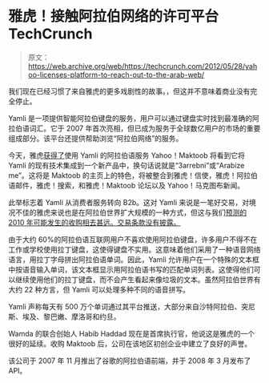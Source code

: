 # 雅虎！接触阿拉伯网络的许可平台 TechCrunch

> 原文：<https://web.archive.org/web/https://techcrunch.com/2012/05/28/yahoo-licenses-platform-to-reach-out-to-the-arab-web/>

我们现在已经习惯了来自雅虎的更多戏剧性的故事。，但这并不意味着商业没有完全停止。

Yamli 是一项提供智能阿拉伯键盘的服务，用户可以通过键盘实时找到最准确的阿拉伯语词汇。它于 2007 年首次亮相，但已成为服务于全球数亿用户的市场的重要组成部分。该平台还提供帮助浏览“阿拉伯网络”的服务。

今天，雅虎[获得了](https://web.archive.org/web/20221007041921/http://www.wamda.com/2012/05/yahoo-acquires-a-license-to-yamlis-technologies)使用 Yamli 的阿拉伯语服务 Yahoo！Maktoob 将看到它将 Yamli 的现有技术集成到一个新产品中，换句话说就是“3arrebni”或“Arabize me”。这将是 Maktoob 的主页上的特色，将被整合到雅虎！信使，雅虎！阿拉伯语邮件，雅虎！搜索，和雅虎！Maktoob 论坛以及 Yahoo！马克图布新闻。

此举标志着 Yamli 从消费者服务转向 B2b。这对 Yamli 来说是一笔好交易，对境况不佳的雅虎来说也是在阿拉伯世界扩大规模的一种方式，但这与我们[预测的 2010 年可能发生的收购相去甚远。交易条款没有披露。](https://web.archive.org/web/20221007041921/https://beta.techcrunch.com/2008/10/10/yamli-makes-it-easy-to-use-arabic-on-the-web/)

由于大约 60%的阿拉伯语互联网用户不喜欢使用阿拉伯键盘，许多用户不得不在工作或学校使用拉丁键盘，这使得键盘不实用。这意味着他们采用了一种语音网络语言，用拉丁字母拼出阿拉伯语单词。因此，Yamli 允许用户在一个特殊的文本框中按语音输入单词，该文本框显示用阿拉伯语书写的匹配单词列表。这使得他们可以继续使用他们的拉丁键盘，而不会产生看起来像垃圾的文本。虽然阿拉伯世界有大约 22 种方言，但 Yamli 可以处理多种不同的语音拼写。

Yamli 声称每天有 500 万个单词通过其平台推送，大部分来自沙特阿拉伯、突尼斯、埃及、黎巴嫩、摩洛哥和约旦。

Wamda 的联合创始人 Habib Haddad 现在是首席执行官，他说这是雅虎的一个很好的延续。收购 Maktoob 后，公司在该地区初创企业中建立了良好的声誉。

该公司于 2007 年 11 月推出了谷歌的阿拉伯语前端，并于 2008 年 3 月发布了 API。